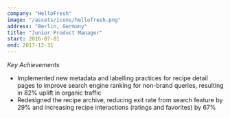 ```yaml
---
company: "HelloFresh"
image: "/assets/icons/hellofresh.png"
address: "Berlin, Germany"
title: "Junior Product Manager"
start: 2016-07-01
end: 2017-12-31
---
```

_Key Achievements_
* Implemented new metadata and labelling practices for recipe detail pages to improve search engine ranking for non-brand queries, resulting in 82% uplift in organic traffic
* Redesigned the recipe archive, reducing exit rate from search feature by 29% and increasing recipe interactions (ratings and favorites) by 67%